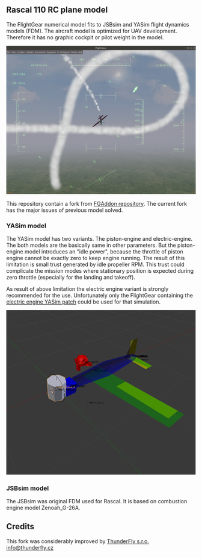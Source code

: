 ## Rascal 110  RC plane model

The FlightGear numerical model fits to JSBsim and YASim flight dynamics models (FDM). The aircraft model is optimized for UAV development. Therefore it has no graphic cockpit or pilot weight in the model.

![Rascal 110 model visualization](Rascal110.png)

This repository contain a fork from [FGAddon repository](https://sourceforge.net/p/flightgear/fgaddon/HEAD/tree/trunk/Aircraft/Rascal/). The current fork has the major issues of previous model solved.

### YASim model

The YASim model has two variants. The piston-engine and electric-engine. The both models are the basically same in other parameters.
But the piston-engine model introduces an "idle power", because the throttle of piston engine cannot be exactly zero to keep engine running. The result of this limitation is small trust generated by idle propeller RPM.  This trust could complicate the mission modes where stationary position is expected during zero throttle (especially for the landing and takeoff).

As result of above limitation the electric engine variant is strongly recommended for the use. Unfortunately only the FlightGear containing the [electric engine YASim patch](https://sourceforge.net/p/flightgear/flightgear/merge-requests/197/) could be used for that simulation. 


![YASim model visualization](YASim_model.png)


### JSBsim model

The JSBsim was original FDM used for Rascal. It is based on combustion engine model Zenoah_G-26A.


## Credits

This fork was considerably improved by [ThunderFly s.r.o.](https://www.thunderfly.cz/) <info@thunderfly.cz>
